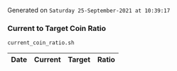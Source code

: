 Generated on `Saturday 25-September-2021 at 10:39:17`

### Current to Target Coin Ratio
`current_coin_ratio.sh`

Date|Current|Target|Ratio
---|---|---|---
